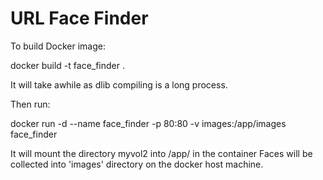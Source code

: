 # URL Face Finder

To build Docker image:

docker build -t face_finder .

It will take awhile as dlib compiling is a long process.

Then run:

docker run -d --name face_finder -p 80:80 -v images:/app/images face_finder

It will mount the directory myvol2 into /app/ in the container
Faces will be collected into 'images' directory on the docker host machine.